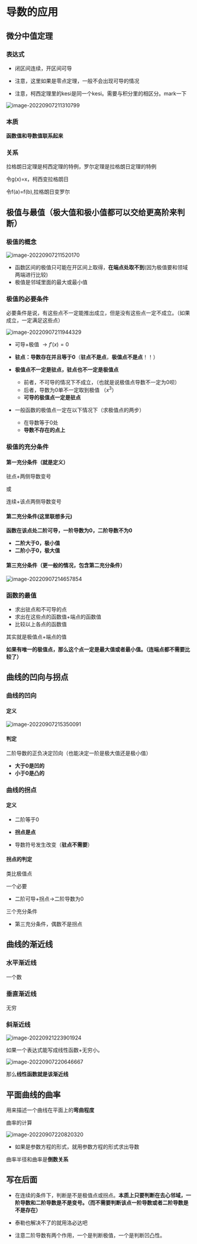 # 导数的应用

## 微分中值定理

### 表达式

+ 闭区间连续，开区间可导

+ 注意，这里如果是零点定理，一般不会出现可导的情况

+ 注意，柯西定理里的kesi是同一个kesi。需要与积分里的相区分。mark一下

![image-20220907211310799](https://raw.githubusercontent.com/Alemdx/pic-bed/master/math2/image-20220907211310799.png)

### **本质**

**函数值和导数值联系起来**

### 关系

拉格朗日定理是柯西定理的特例，罗尔定理是拉格朗日定理的特例

令g(x)=x，柯西变拉格朗日

令f(a)=f(b),拉格朗日变罗尔

## 极值与最值（极大值和极小值都可以交给更高阶来判断）

### 极值的概念

![image-20220907211520170](https://raw.githubusercontent.com/Alemdx/pic-bed/master/math2/image-20220907211520170.png)

+ 函数区间的极值只可能在开区间上取得，**在端点处取不到**(因为极值要和领域两端进行比较)
+ 极值是邻域里面的最大或最小值

### 极值的必要条件

必要条件是说，有这些点不一定能推出成立，但是没有这些点一定不成立。（如果成立，一定满足这些点）

![image-20220907211944329](https://raw.githubusercontent.com/Alemdx/pic-bed/master/math2/image-20220907211944329.png)

+ 可导+极值 $\rightarrow f'(x)=0$

+ **驻点：导数存在并且等于0**（**驻点不是点**，**极值点不是点**！！）
+ **极值点不一定是驻点，驻点也不一定是极值点**
  + 前者，不可导的情况下不成立，（也就是说极值点导数不一定为0呗）
  + 后者，导数为0单不一定取到极值 （$x^3$）
  + **可导的极值点一定是驻点**
+ 一般函数的极值点一定在以下情况下（求极值点的两步）
  + 在导数等于0处
  + **导数不存在的点上**

### 极值的充分条件

#### 第一充分条件（就是定义）

驻点+两侧导数变号

或

连续+该点两侧导数变号

#### 第二充分条件(这里联想多元)

**函数在该点处二阶可导，一阶导数为0，二阶导数不为0**

+ **二阶大于0，极小值**
+ **二阶小于0，极大值**

#### 第三充分条件（更一般的情况，包含第二充分条件）

![image-20220907214657854](https://raw.githubusercontent.com/Alemdx/pic-bed/master/math2/image-20220907214657854.png)

### 函数的最值

+ 求出驻点和不可导的点
+ 求出在这些点的函数值+端点的函数值
+ 比较以上各点的函数值

其实就是极值点+端点的值

**如果有唯一的极值点，那么这个点一定是最大值或者最小值。（连端点都不需要比较了）**

## 曲线的凹向与拐点

### 曲线的凹向

#### 定义

![image-20220907215350091](https://raw.githubusercontent.com/Alemdx/pic-bed/master/math2/image-20220907215350091.png)

#### 判定

二阶导数的正负决定凹向（也能决定一阶是极大值还是极小值）

+ **大于0是凹的**
+ **小于0是凸的**

### 曲线的拐点

#### 定义

+ 二阶等于0

+ **拐点是点**
+ 导数符号发生改变（**驻点不需要**）

#### 拐点的判定

类比极值点

一个必要

+ 二阶可导+拐点->二阶导数为0

三个充分条件

+ 第三充分条件，偶数不是拐点

## 曲线的渐近线

### 水平渐近线

一个数

### 垂直渐近线

无穷

### 斜渐近线

![image-20220921223901924](https://raw.githubusercontent.com/Alemdx/pic-bed/master/math3/image-20220921223901924.png)

如果一个表达式能写成线性函数+无穷小。

![image-20220907220646667](https://raw.githubusercontent.com/Alemdx/pic-bed/master/math2/image-20220907220646667.png)

那么**线性函数就是该渐近线**

## 平面曲线的曲率

用来描述一个曲线在平面上的**弯曲程度**

曲率的计算

![image-20220907220820320](https://raw.githubusercontent.com/Alemdx/pic-bed/master/math2/image-20220907220820320.png)

+ 如果是参数方程的形式，就用参数方程的形式求出导数

曲率半径和曲率是**倒数关系**

## 写在后面

+ 在连续的条件下，判断是不是极值点或拐点。**本质上只要判断在去心邻域，一阶导数和二阶导数是不是变号。（而不需要判断该点一阶导数或者二阶导数是不是存在）**

+ 泰勒也解决不了的就用洛必达吧

+ 注意二阶导数有两个作用，一个是判断极值，一个是判断凹凸性。

  